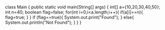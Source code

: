 class Main {
    public static void main(String[] args) {
        int[] a={10,20,30,40,50};
        int n=40;
        boolean flag=false;
        for(int i=0;i<a.length;i++){
            if(a[i]==n){
                flag=true;
            }
        }
        if (flag==true){
        System.out.print("Found");
    }
    else{
        System.out.println("Not Found");
    }
    }
}
